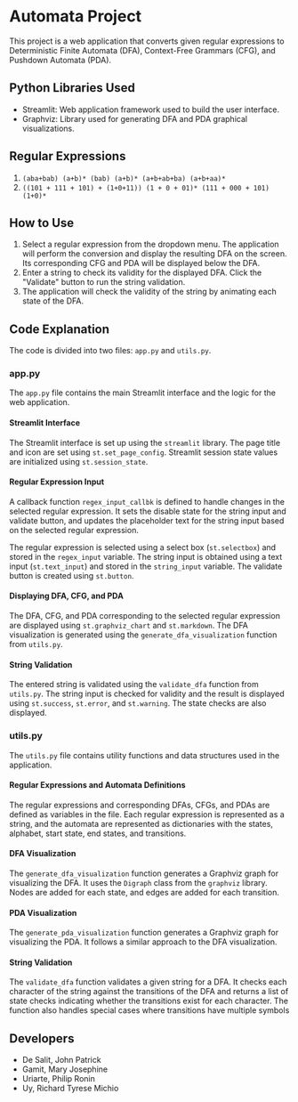 # Automata Project

This project is a web application that converts given regular expressions to Deterministic Finite Automata (DFA), Context-Free Grammars (CFG), and Pushdown Automata (PDA).

## Python Libraries Used

- Streamlit: Web application framework used to build the user interface.
- Graphviz: Library used for generating DFA and PDA graphical visualizations.

## Regular Expressions

1. `(aba+bab) (a+b)* (bab) (a+b)* (a+b+ab+ba) (a+b+aa)*`
2. `((101 + 111 + 101) + (1+0+11)) (1 + 0 + 01)* (111 + 000 + 101) (1+0)*`

## How to Use

1. Select a regular expression from the dropdown menu. The application will perform the conversion and display the resulting DFA on the screen. Its corresponding CFG and PDA will be displayed below the DFA.
2. Enter a string to check its validity for the displayed DFA. Click the "Validate" button to run the string validation.
3. The application will check the validity of the string by animating each state of the DFA.

## Code Explanation

The code is divided into two files: `app.py` and `utils.py`.

### app.py

The `app.py` file contains the main Streamlit interface and the logic for the web application.

#### Streamlit Interface

The Streamlit interface is set up using the `streamlit` library. The page title and icon are set using `st.set_page_config`. Streamlit session state values are initialized using `st.session_state`.

#### Regular Expression Input

A callback function `regex_input_callbk` is defined to handle changes in the selected regular expression. It sets the disable state for the string input and validate button, and updates the placeholder text for the string input based on the selected regular expression.

The regular expression is selected using a select box (`st.selectbox`) and stored in the `regex_input` variable. The string input is obtained using a text input (`st.text_input`) and stored in the `string_input` variable. The validate button is created using `st.button`.

#### Displaying DFA, CFG, and PDA

The DFA, CFG, and PDA corresponding to the selected regular expression are displayed using `st.graphviz_chart` and `st.markdown`. The DFA visualization is generated using the `generate_dfa_visualization` function from `utils.py`.

#### String Validation

The entered string is validated using the `validate_dfa` function from `utils.py`. The string input is checked for validity and the result is displayed using `st.success`, `st.error`, and `st.warning`. The state checks are also displayed.

### utils.py

The `utils.py` file contains utility functions and data structures used in the application.

#### Regular Expressions and Automata Definitions

The regular expressions and corresponding DFAs, CFGs, and PDAs are defined as variables in the file. Each regular expression is represented as a string, and the automata are represented as dictionaries with the states, alphabet, start state, end states, and transitions.

#### DFA Visualization

The `generate_dfa_visualization` function generates a Graphviz graph for visualizing the DFA. It uses the `Digraph` class from the `graphviz` library. Nodes are added for each state, and edges are added for each transition.

#### PDA Visualization

The `generate_pda_visualization` function generates a Graphviz graph for visualizing the PDA. It follows a similar approach to the DFA visualization.

#### String Validation

The `validate_dfa` function validates a given string for a DFA. It checks each character of the string against the transitions of the DFA and returns a list of state checks indicating whether the transitions exist for each character. The function also handles special cases where transitions have multiple symbols

## Developers
- De Salit, John Patrick
- Gamit, Mary Josephine
- Uriarte, Philip Ronin
- Uy, Richard Tyrese Michio